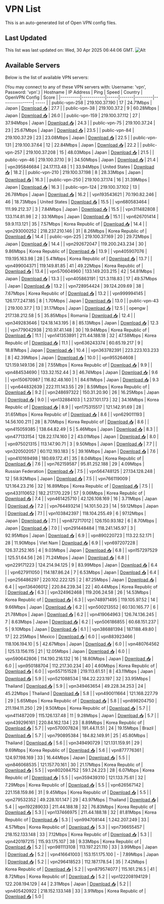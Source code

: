 # VPN List

This is an auto-generated list of Open VPN config files.

## Last Updated

This list was last updated on: Wed, 30 Apr 2025 06:44:06 GMT.
![Alt](https://repobeats.axiom.co/api/embed/186b98318ef1479477931607c1ad7d823f12451f.svg "Repobeats analytics image")

## Available Servers

Below is the list of available VPN servers:

(You may connect to any of these VPN servers with: Username: 'vpn', Password: 'vpn'.)
| Hostname | IP Address | Ping | Speed | Country | OpenVPN Config | Score |
|----------|------------|------|-------|---------|----------------| ----- |
| public-vpn-258 | 219.100.37.190 | 17 | 24.71Mbps | Japan | [Download 📥](./configs/server_0_JP.ovpn) | 27.7 |
| public-vpn-38 | 219.100.37.2 | 9 | 60.28Mbps | Japan | [Download 📥](./configs/server_1_JP.ovpn) | 26.0 |
| public-vpn-159 | 219.100.37.112 | 27 | 37.94Mbps | Japan | [Download 📥](./configs/server_2_JP.ovpn) | 24.3 |
| public-vpn-75 | 219.100.37.24 | 23 | 25.67Mbps | Japan | [Download 📥](./configs/server_3_JP.ovpn) | 23.5 |
| public-vpn-84 | 219.100.37.29 | 23 | 23.08Mbps | Japan | [Download 📥](./configs/server_4_JP.ovpn) | 22.5 |
| public-vpn-131 | 219.100.37.64 | 12 | 22.84Mbps | Japan | [Download 📥](./configs/server_5_JP.ovpn) | 22.2 |
| public-vpn-257 | 219.100.37.208 | 15 | 48.03Mbps | Japan | [Download 📥](./configs/server_6_JP.ovpn) | 21.5 |
| public-vpn-46 | 219.100.37.10 | 9 | 34.50Mbps | Japan | [Download 📥](./configs/server_7_JP.ovpn) | 21.4 |
| vpn395846684 | 24.17.113.48 | 1 | 33.94Mbps | United States | [Download 📥](./configs/server_8_US.ovpn) | 18.2 |
| public-vpn-210 | 219.100.37.198 | 8 | 28.33Mbps | Japan | [Download 📥](./configs/server_9_JP.ovpn) | 16.3 |
| public-vpn-250 | 219.100.37.174 | 16 | 31.39Mbps | Japan | [Download 📥](./configs/server_10_JP.ovpn) | 16.3 |
| public-vpn-124 | 219.100.37.102 | 13 | 26.78Mbps | Japan | [Download 📥](./configs/server_11_JP.ovpn) | 16.2 |
| vpn193543621 | 70.190.82.246 | 46 | 18.73Mbps | United States | [Download 📥](./configs/server_12_US.ovpn) | 15.5 |
| vpn680583464 | 111.99.212.37 | 3 | 7.84Mbps | Japan | [Download 📥](./configs/server_13_JP.ovpn) | 15.5 |
| vpn311482808 | 133.114.81.98 | 2 | 33.16Mbps | Japan | [Download 📥](./configs/server_14_JP.ovpn) | 15.1 |
| vpn626701414 | 59.9.113.121 | 35 | 7.57Mbps | Korea Republic of | [Download 📥](./configs/server_15_KR.ovpn) | 14.4 |
| vpn293000252 | 218.237.210.146 | 31 | 8.26Mbps | Korea Republic of | [Download 📥](./configs/server_16_KR.ovpn) | 14.4 |
| public-vpn-225 | 219.100.37.169 | 20 | 29.72Mbps | Japan | [Download 📥](./configs/server_17_JP.ovpn) | 14.4 |
| vpn292672047 | 119.200.243.234 | 30 | 9.86Mbps | Korea Republic of | [Download 📥](./configs/server_18_KR.ovpn) | 13.9 |
| vpn405907076 | 119.195.163.98 | 28 | 5.41Mbps | Korea Republic of | [Download 📥](./configs/server_19_KR.ovpn) | 13.7 |
| vpn499004371 | 119.149.81.85 | 41 | 49.22Mbps | Korea Republic of | [Download 📥](./configs/server_20_KR.ovpn) | 13.4 |
| vpn570604960 | 133.149.203.215 | 42 | 54.81Mbps | Japan | [Download 📥](./configs/server_21_JP.ovpn) | 13.3 |
| vpn405863191 | 121.3.118.83 | 17 | 49.57Mbps | Japan | [Download 📥](./configs/server_22_JP.ovpn) | 13.2 |
| vpn728954424 | 39.124.209.69 | 38 | 7.67Mbps | Korea Republic of | [Download 📥](./configs/server_23_KR.ovpn) | 13.2 |
| vpn999994145 | 126.177.247.185 | 8 | 1.70Mbps | Japan | [Download 📥](./configs/server_24_JP.ovpn) | 13.0 |
| public-vpn-43 | 219.100.37.7 | 13 | 31.17Mbps | Japan | [Download 📥](./configs/server_25_JP.ovpn) | 12.5 |
| opengw | 217.138.212.58 | 5 | 35.85Mbps | Romania | [Download 📥](./configs/server_26_RO.ovpn) | 12.4 |
| vpn349283646 | 124.18.143.195 | 8 | 85.13Mbps | Japan | [Download 📥](./configs/server_27_JP.ovpn) | 12.3 |
| vpn779042938 | 210.97.41.148 | 30 | 19.94Mbps | Korea Republic of | [Download 📥](./configs/server_28_KR.ovpn) | 11.1 |
| vpn141353891 | 211.44.188.18 | 32 | 47.58Mbps | Korea Republic of | [Download 📥](./configs/server_29_KR.ovpn) | 11.1 |
| vpn636243374 | 60.65.19.217 | 9 | 18.81Mbps | Japan | [Download 📥](./configs/server_30_JP.ovpn) | 10.4 |
| vpn363782391 | 223.223.103.233 | 8 | 42.39Mbps | Japan | [Download 📥](./configs/server_31_JP.ovpn) | 10.0 |
| vpn955264608 | 121.159.149.136 | 28 | 7.55Mbps | Korea Republic of | [Download 📥](./configs/server_32_KR.ovpn) | 9.9 |
| vpn484534690 | 133.32.152.44 | 3 | 46.74Mbps | Japan | [Download 📥](./configs/server_33_JP.ovpn) | 9.6 |
| vpn150670987 | 116.82.48.160 | 1 | 84.61Mbps | Japan | [Download 📥](./configs/server_34_JP.ovpn) | 9.3 |
| vpn644832639 | 222.111.143.55 | 29 | 8.59Mbps | Korea Republic of | [Download 📥](./configs/server_35_KR.ovpn) | 9.2 |
| vpn248697322 | 150.31.20.90 | 26 | 16.25Mbps | Japan | [Download 📥](./configs/server_36_JP.ovpn) | 9.0 |
| vpn132884103 | 1.237.101.173 | 32 | 34.16Mbps | Korea Republic of | [Download 📥](./configs/server_37_KR.ovpn) | 8.9 |
| vpn175315517 | 121.142.91.69 | 28 | 31.65Mbps | Korea Republic of | [Download 📥](./configs/server_38_KR.ovpn) | 8.6 |
| vpn629011193 | 14.56.100.211 | 28 | 8.70Mbps | Korea Republic of | [Download 📥](./configs/server_39_KR.ovpn) | 8.6 |
| vpn415059385 | 138.64.82.49 | 5 | 5.46Mbps | Japan | [Download 📥](./configs/server_40_JP.ovpn) | 8.3 |
| vpn477133154 | 128.22.174.160 | 2 | 43.01Mbps | Japan | [Download 📥](./configs/server_41_JP.ovpn) | 8.0 |
| vpn975021315 | 113.147.90.71 | 3 | 9.50Mbps | Japan | [Download 📥](./configs/server_42_JP.ovpn) | 7.7 |
| vpn320502057 | 60.112.193.183 | 5 | 39.16Mbps | Japan | [Download 📥](./configs/server_43_JP.ovpn) | 7.6 |
| vpn410169498 | 180.69.172.41 | 35 | 8.04Mbps | Korea Republic of | [Download 📥](./configs/server_44_KR.ovpn) | 7.6 |
| vpn762159587 | 95.81.252.188 | 29 | 4.09Mbps | Russian Federation | [Download 📥](./configs/server_45_RU.ovpn) | 7.5 |
| vpn564748125 | 27.134.128.248 | 12 | 58.92Mbps | Japan | [Download 📥](./configs/server_46_JP.ovpn) | 7.5 |
| vpn766119009 | 121.164.23.216 | 32 | 16.89Mbps | Korea Republic of | [Download 📥](./configs/server_47_KR.ovpn) | 7.5 |
| vpn433110652 | 182.217.170.229 | 57 | 9.06Mbps | Korea Republic of | [Download 📥](./configs/server_48_KR.ovpn) | 7.4 |
| vpn461425710 | 42.126.108.169 | 16 | 3.71Mbps | Japan | [Download 📥](./configs/server_49_JP.ovpn) | 7.2 |
| vpn764493214 | 14.101.50.23 | 14 | 59.12Mbps | Japan | [Download 📥](./configs/server_50_JP.ovpn) | 7.1 |
| vpn103842397 | 118.104.255.49 | 6 | 97.12Mbps | Japan | [Download 📥](./configs/server_51_JP.ovpn) | 7.1 |
| vpn872717012 | 126.150.93.182 | 6 | 8.70Mbps | Japan | [Download 📥](./configs/server_52_JP.ovpn) | 7.0 |
| vpn291448484 | 118.241.145.97 | 3 | 92.95Mbps | Japan | [Download 📥](./configs/server_53_JP.ovpn) | 6.9 |
| vpn890220723 | 113.22.52.171 | 28 | 11.90Mbps | Viet Nam | [Download 📥](./configs/server_54_VN.ovpn) | 6.9 |
| vpn697207228 | 126.37.252.165 | 4 | 9.03Mbps | Japan | [Download 📥](./configs/server_55_JP.ovpn) | 6.8 |
| vpn157297529 | 125.51.64.56 | 26 | 71.24Mbps | Japan | [Download 📥](./configs/server_56_JP.ovpn) | 6.8 |
| vpn229171223 | 124.214.94.125 | 9 | 83.99Mbps | Japan | [Download 📥](./configs/server_57_JP.ovpn) | 6.4 |
| vpn627911050 | 114.187.86.24 | 7 | 6.53Mbps | Japan | [Download 📥](./configs/server_58_JP.ovpn) | 6.4 |
| vpn256486297 | 220.102.222.125 | 2 | 87.25Mbps | Japan | [Download 📥](./configs/server_59_JP.ovpn) | 6.4 |
| vpn136406012 | 220.84.239.34 | 22 | 40.44Mbps | Korea Republic of | [Download 📥](./configs/server_60_KR.ovpn) | 6.3 |
| vpn324962468 | 119.206.24.58 | 26 | 14.53Mbps | Korea Republic of | [Download 📥](./configs/server_61_KR.ovpn) | 6.3 |
| vpn748971495 | 119.105.97.52 | 14 | 9.66Mbps | Japan | [Download 📥](./configs/server_62_JP.ovpn) | 6.2 |
| vpn500213552 | 60.130.165.77 | 6 | 21.78Mbps | Japan | [Download 📥](./configs/server_63_JP.ovpn) | 6.2 |
| vpn419064963 | 126.74.136.245 | 7 | 8.63Mbps | Japan | [Download 📥](./configs/server_64_JP.ovpn) | 6.2 |
| vpn506186855 | 60.68.151.237 | 5 | 9.10Mbps | Japan | [Download 📥](./configs/server_65_JP.ovpn) | 6.1 |
| vpn386881394 | 187.188.49.80 | 17 | 22.25Mbps | Mexico | [Download 📥](./configs/server_66_MX.ovpn) | 6.0 |
| vpn883923466 | 118.106.194.10 | 5 | 42.67Mbps | Japan | [Download 📥](./configs/server_67_JP.ovpn) | 6.0 |
| vpn480764562 | 125.13.156.115 | 21 | 12.05Mbps | Japan | [Download 📥](./configs/server_68_JP.ovpn) | 6.0 |
| vpn590642806 | 114.190.216.132 | 16 | 18.80Mbps | Japan | [Download 📥](./configs/server_69_JP.ovpn) | 6.0 |
| vpn950188704 | 112.217.30.234 | 40 | 4.60Mbps | Korea Republic of | [Download 📥](./configs/server_70_KR.ovpn) | 6.0 |
| vpn557151528 | 219.113.61.51 | 8 | 43.11Mbps | Japan | [Download 📥](./configs/server_71_JP.ovpn) | 5.9 |
| vpn521088534 | 184.22.223.197 | 32 | 33.95Mbps | Thailand | [Download 📥](./configs/server_72_TH.ovpn) | 5.9 |
| vpn349463654 | 49.228.34.253 | 24 | 45.22Mbps | Thailand | [Download 📥](./configs/server_73_TH.ovpn) | 5.8 |
| vpn490011664 | 121.168.227.79 | 29 | 5.65Mbps | Korea Republic of | [Download 📥](./configs/server_74_KR.ovpn) | 5.8 |
| vpn898204750 | 211.194.11.250 | 29 | 9.50Mbps | Korea Republic of | [Download 📥](./configs/server_75_KR.ovpn) | 5.7 |
| vpn411487209 | 115.126.137.48 | 11 | 9.28Mbps | Japan | [Download 📥](./configs/server_76_JP.ovpn) | 5.7 |
| vpn439296161 | 220.84.162.134 | 23 | 8.89Mbps | Korea Republic of | [Download 📥](./configs/server_77_KR.ovpn) | 5.7 |
| vpn570007824 | 191.44.11.51 | 24 | 19.15Mbps | Brazil | [Download 📥](./configs/server_78_BR.ovpn) | 5.7 |
| vpn790895384 | 184.82.149.91 | 25 | 45.80Mbps | Thailand | [Download 📥](./configs/server_79_TH.ovpn) | 5.6 |
| vpn349490729 | 121.131.159.91 | 29 | 9.69Mbps | Korea Republic of | [Download 📥](./configs/server_80_KR.ovpn) | 5.6 |
| vpn877776361 | 124.97.198.169 | 33 | 16.44Mbps | Japan | [Download 📥](./configs/server_81_JP.ovpn) | 5.5 |
| vpn846068535 | 121.157.70.161 | 30 | 21.17Mbps | Korea Republic of | [Download 📥](./configs/server_82_KR.ovpn) | 5.5 |
| vpn802084752 | 59.1.24.223 | 28 | 6.07Mbps | Korea Republic of | [Download 📥](./configs/server_83_KR.ovpn) | 5.5 |
| vpn359439310 | 121.133.75.61 | 32 | 7.29Mbps | Korea Republic of | [Download 📥](./configs/server_84_KR.ovpn) | 5.5 |
| vpn626567142 | 221.158.159.86 | 31 | 9.45Mbps | Korea Republic of | [Download 📥](./configs/server_85_KR.ovpn) | 5.5 |
| vpn279532352 | 49.228.101.147 | 29 | 43.97Mbps | Thailand | [Download 📥](./configs/server_86_TH.ovpn) | 5.4 |
| vpn192289033 | 211.44.188.18 | 32 | 76.83Mbps | Korea Republic of | [Download 📥](./configs/server_87_KR.ovpn) | 5.3 |
| vpn137466975 | 211.44.188.18 | 32 | 81.81Mbps | Korea Republic of | [Download 📥](./configs/server_88_KR.ovpn) | 5.3 |
| vpn994708144 | 1.242.207.249 | 33 | 4.57Mbps | Korea Republic of | [Download 📥](./configs/server_89_KR.ovpn) | 5.3 |
| vpn736655457 | 218.152.133.148 | 33 | 7.12Mbps | Korea Republic of | [Download 📥](./configs/server_90_KR.ovpn) | 5.3 |
| vpn420197215 | 115.93.175.107 | 38 | 9.33Mbps | Korea Republic of | [Download 📥](./configs/server_91_KR.ovpn) | 5.2 |
| vpn981113108 | 113.197.221.110 | 33 | 3.99Mbps | Japan | [Download 📥](./configs/server_92_JP.ovpn) | 5.2 |
| vpn416641003 | 153.151.175.100 | - | 7.89Mbps | Japan | [Download 📥](./configs/server_93_JP.ovpn) | 5.2 |
| vpn296418523 | 112.187.178.54 | 35 | 7.42Mbps | Korea Republic of | [Download 📥](./configs/server_94_KR.ovpn) | 5.2 |
| vpn879574077 | 115.161.216.5 | 41 | 8.72Mbps | Korea Republic of | [Download 📥](./configs/server_95_KR.ovpn) | 5.2 |
| vpn122208194129 | 122.208.194.129 | 44 | 2.31Mbps | Japan | [Download 📥](./configs/server_96_JP.ovpn) | 5.2 |
| vpn405420922 | 218.152.133.148 | 33 | 3.91Mbps | Korea Republic of | [Download 📥](./configs/server_97_KR.ovpn) | 5.0 |
